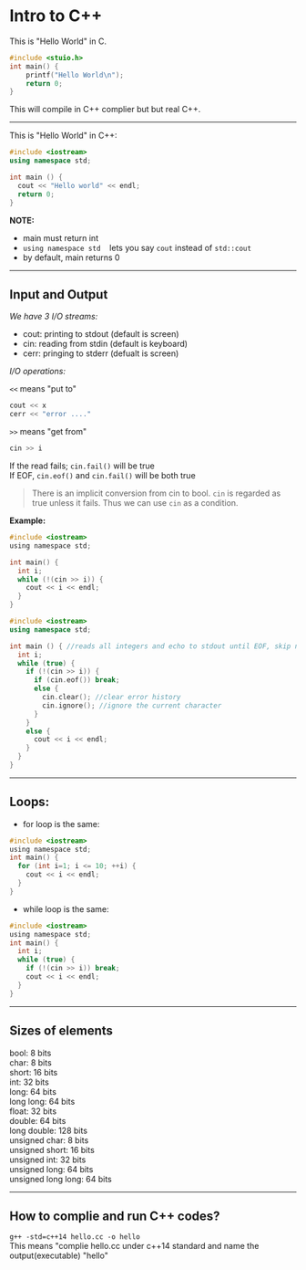 # Intro to C++

This is "Hello World" in C.
```c
#include <stuio.h>
int main() {
    printf("Hello World\n");
    return 0;
}
```
This will compile in C++ complier but but real C++.

---

This is "Hello World" in C++:
```c++
#include <iostream>
using namespace std;

int main () {   
  cout << "Hello world" << endl;
  return 0;
}
```
**NOTE:**

* main must return int
* `using namespace std` &nbsp;&nbsp; lets you say `cout` instead of `std::cout`
* by default, main returns 0
---
## Input and Output
_We have 3 I/O streams:_
* cout: printing to stdout (default is screen)
* cin: reading from stdin (default is keyboard)
* cerr: pringing to stderr (defualt is screen)  

_I/O operations:_  

`<<` means "put to"
```c
cout << x  
cerr << "error ...."
```
`>>` means "get from"  

```c
cin >> i
```

If the read fails; `cin.fail()` will be true  
If EOF, `cin.eof()` and `cin.fail()` will be both true  
>There is an implicit conversion from cin to bool. `cin` is regarded as true unless it fails. Thus we can use `cin` as a condition.

**Example:**  
```c
#include <iostream>
using namespace std;

int main() {
  int i;
  while (!(cin >> i)) {
    cout << i << endl;
  }
}
```
```c++
#include <iostream>
using namespace std;

int main () { //reads all integers and echo to stdout until EOF, skip non-integer inputs 
  int i;
  while (true) {
    if (!(cin >> i)) {
      if (cin.eof()) break;
      else {
        cin.clear(); //clear error history
        cin.ignore(); //ignore the current character
      }
    }
    else {
      cout << i << endl;
    }
  }
}
```


---

## Loops:

* for loop is the same:
```c
#include <iostream>
using namespace std;
int main() {
  for (int i=1; i <= 10; ++i) {
    cout << i << endl;
  }
}
```
* while loop is the same:
```c
#include <iostream>
using namespace std;
int main() {
  int i;
  while (true) {
    if (!(cin >> i)) break;
    cout << i << endl;
  }
}
```
---

## Sizes of elements
bool: 8 bits  
char: 8 bits  
short: 16 bits  
int: 32 bits  
long: 64 bits   
long long: 64 bits  
float: 32 bits  
double: 64 bits  
long double: 128 bits  
unsigned char: 8 bits  
unsigned short: 16 bits  
unsigned int: 32 bits  
unsigned long: 64 bits   
unsigned long long: 64 bits 

---
## How to complie and run C++ codes?
`g++ -std=c++14 hello.cc -o hello`  
This means "complie hello.cc under c++14 standard and name the output(executable) "hello" 
